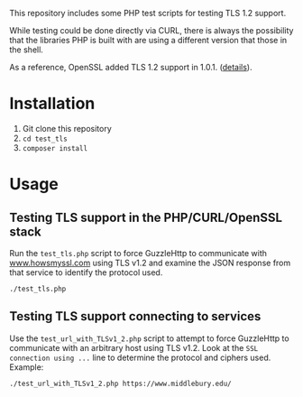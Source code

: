 This repository includes some PHP test scripts for testing TLS 1.2 support.

While testing could be done directly via CURL, there is always the possibility
that the libraries PHP is built with are using a different version that those in
the shell.

As a reference, OpenSSL added TLS 1.2 support in 1.0.1. ([details](https://stackoverflow.com/a/50863133/15872)).

Installation
===============
1. Git clone this repository
2. `cd test_tls`
3. `composer install`

Usage
======

Testing TLS support in the PHP/CURL/OpenSSL stack
-------------------------------------------------
Run the `test_tls.php` script to force GuzzleHttp to communicate with
www.howsmyssl.com using TLS v1.2 and examine the JSON response from that service
to identify the protocol used.

```
./test_tls.php
```

Testing TLS support connecting to services
------------------------------------------
Use the `test_url_with_TLSv1_2.php` script to attempt to force GuzzleHttp to
communicate with an arbitrary host using TLS v1.2. Look at the `SSL connection using ...`
line to determine the protocol and ciphers used. Example:

```
./test_url_with_TLSv1_2.php https://www.middlebury.edu/
```
